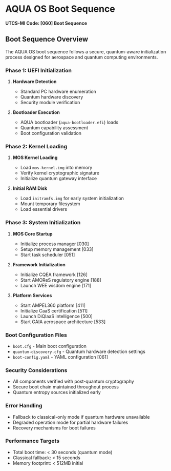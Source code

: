 # AQUA OS Boot Sequence
**UTCS-MI Code: [060] Boot Sequence**

## Boot Sequence Overview

The AQUA OS boot sequence follows a secure, quantum-aware initialization process designed for aerospace and quantum computing environments.

### Phase 1: UEFI Initialization
1. **Hardware Detection**
   - Standard PC hardware enumeration
   - Quantum hardware discovery
   - Security module verification

2. **Bootloader Execution**
   - AQUA bootloader (`aqua-bootloader.efi`) loads
   - Quantum capability assessment
   - Boot configuration validation

### Phase 2: Kernel Loading
1. **MOS Kernel Loading**
   - Load `mos-kernel.img` into memory
   - Verify kernel cryptographic signature
   - Initialize quantum gateway interface

2. **Initial RAM Disk**
   - Load `initramfs.img` for early system initialization
   - Mount temporary filesystem
   - Load essential drivers

### Phase 3: System Initialization
1. **MOS Core Startup**
   - Initialize process manager [030]
   - Setup memory management [033]
   - Start task scheduler [051]

2. **Framework Initialization**
   - Initialize CQEA framework [126]
   - Start AMOReS regulatory engine [188]
   - Launch WEE wisdom engine [171]

3. **Platform Services**
   - Start AMPEL360 platform [411]
   - Initialize CaaS certification [511]
   - Launch DiQIaaS intelligence [500]
   - Start GAIA aerospace architecture [533]

### Boot Configuration Files
- `boot.cfg` - Main boot configuration
- `quantum-discovery.cfg` - Quantum hardware detection settings
- `boot-config.yaml` - YAML configuration [061]

### Security Considerations
- All components verified with post-quantum cryptography
- Secure boot chain maintained throughout process
- Quantum entropy sources initialized early

### Error Handling
- Fallback to classical-only mode if quantum hardware unavailable
- Degraded operation mode for partial hardware failures
- Recovery mechanisms for boot failures

### Performance Targets
- Total boot time: < 30 seconds (quantum mode)
- Classical fallback: < 15 seconds
- Memory footprint: < 512MB initial